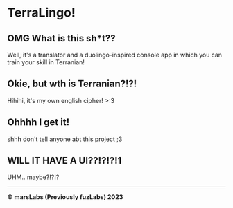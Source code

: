 # TerraLingo!
## OMG What is this sh*t??
Well, it's a translator and a duolingo-inspired console app in which you can train your skill in Terranian!

## Okie, but wth is Terranian?!?!
Hihihi, it's my own english cipher! >:3

## Ohhhh I get it!
shhh don't tell anyone abt this project ;3

## WILL IT HAVE A UI??!?!?!1
UHM.. maybe?!?!?

---
 **©️ marsLabs (Previously fuzLabs) 2023**
